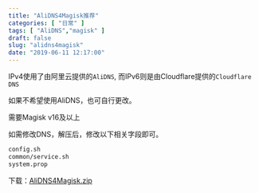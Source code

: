 ```yaml
---
title: "AliDNS4Magisk推荐"
categories: [ "日常" ]
tags: [ "AliDNS","magisk" ]
draft: false
slug: "alidns4magisk"
date: "2019-06-11 12:17:00"
---
```


IPv4使用了由阿里云提供的`AliDNS`, 而IPv6则是由Cloudflare提供的`Cloudflare DNS`

如果不希望使用AliDNS，也可自行更改。

需要Magisk v16及以上


<!--more-->


如需修改DNS，解压后，修改以下相关字段即可。
```bash
config.sh
common/service.sh
system.prop
```

下载：[AliDNS4Magisk.zip][1]


  [1]: https://imgs.gnux.cn/usr/uploads/2019/06/3056609364.zip